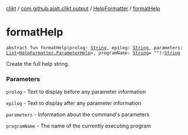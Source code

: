 [clikt](../../index.md) / [com.github.ajalt.clikt.output](../index.md) / [HelpFormatter](index.md) / [formatHelp](./format-help.md)

# formatHelp

`abstract fun formatHelp(prolog: `[`String`](https://kotlinlang.org/api/latest/jvm/stdlib/kotlin/-string/index.html)`, epilog: `[`String`](https://kotlinlang.org/api/latest/jvm/stdlib/kotlin/-string/index.html)`, parameters: `[`List`](https://kotlinlang.org/api/latest/jvm/stdlib/kotlin.collections/-list/index.html)`<`[`HelpFormatter.ParameterHelp`](-parameter-help/index.md)`>, programName: `[`String`](https://kotlinlang.org/api/latest/jvm/stdlib/kotlin/-string/index.html)` = ""): `[`String`](https://kotlinlang.org/api/latest/jvm/stdlib/kotlin/-string/index.html)

Create the full help string.

### Parameters

`prolog` - Text to display before any parameter information

`epilog` - Text to display after any parameter information

`parameters` - Information about the command's parameters

`programName` - The name of the currently executing program